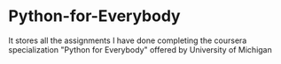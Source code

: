 # Python-for-Everybody
It stores all the assignments I have done completing the coursera specialization "Python for Everybody" offered by University of Michigan
